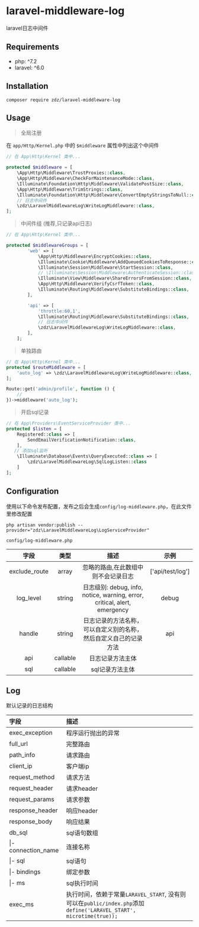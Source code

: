 # laravel-middleware-log

laravel日志中间件

## Requirements
- php: ^7.2
- laravel: ^6.0

## Installation
```shell script
composer require zdz/laravel-middleware-log
```

## Usage
> 全局注册

在 `app/Http/Kernel.php` 中的 `$middleware` 属性中列出这个中间件

```php
// 在 App\Http\Kernel 类中...

protected $middleware = [
    \App\Http\Middleware\TrustProxies::class,
    \App\Http\Middleware\CheckForMaintenanceMode::class,
    \Illuminate\Foundation\Http\Middleware\ValidatePostSize::class,
    \App\Http\Middleware\TrimStrings::class,
    \Illuminate\Foundation\Http\Middleware\ConvertEmptyStringsToNull::class,
    // 日志中间件
    \zdz\LaravelMiddlewareLog\WriteLogMiddleware::class,
];
```

> 中间件组 (推荐,只记录api日志)
```php
// 在 App\Http\Kernel 类中...

protected $middlewareGroups = [
        'web' => [
            \App\Http\Middleware\EncryptCookies::class,
            \Illuminate\Cookie\Middleware\AddQueuedCookiesToResponse::class,
            \Illuminate\Session\Middleware\StartSession::class,
            // \Illuminate\Session\Middleware\AuthenticateSession::class,
            \Illuminate\View\Middleware\ShareErrorsFromSession::class,
            \App\Http\Middleware\VerifyCsrfToken::class,
            \Illuminate\Routing\Middleware\SubstituteBindings::class,
        ],

        'api' => [
            'throttle:60,1',
            \Illuminate\Routing\Middleware\SubstituteBindings::class,
            // 日志中间件
            \zdz\LaravelMiddlewareLog\WriteLogMiddleware::class,
        ],
    ];
```

> 单独路由
```php
// 在 App\Http\Kernel 类中...
protected $routeMiddleware = [
    'auto_log' => \zdz\LaravelMiddlewareLog\WriteLogMiddleware::class,
];
```

```php
Route::get('admin/profile', function () {
    //
})->middleware('auto_log');
```

> 开启sql记录
```php
// 在 App\Providers\EventServiceProvider 类中...
protected $listen = [
    Registered::class => [
        SendEmailVerificationNotification::class,
    ],
   // 添加sql监听 
    \Illuminate\Database\Events\QueryExecuted::class => [
        \zdz\LaravelMiddlewareLog\SqlLogListen::class
    ]
];
```
## Configuration

使用以下命令发布配置，发布之后会生成`config/log-middleware.php`，在此文件里修改配置
```shell script
php artisan vendor:publish --provider="zdz\LaravelMiddlewareLog\LogServiceProvider"
```
`config/log-middleware.php`

|      字段     |  类型  |     描述      | 示例 |
| :-----------: | :----: | :----------: | :----------:  |
| exclude_route | array |  忽略的路由,在此数组中则不会记录日志 | ['api/test/log'] |
| log_level | string | 日志级别: debug, info, notice, warning, error, critical, alert, emergency | debug |
| handle | string | 日志记录的方法名称，可以自定义别的名称，然后自定义自己的记录方法 | api |
| api | callable | 日志记录方法主体 | |
| sql | callable | sql记录方法主体| |

## Log
默认记录的日志结构

|      字段     |     描述      |
| :----------- | :---------- |
| exec_exception | 程序运行抛出的异常 |
| full_url | 完整路由 |
| path_info | 请求路由 |
| client_ip | 客户端ip |
| request_method | 请求方法 |
| request_header | 请求header |
| request_params | 请求参数 |
| response_header | 响应header |
| response_body | 响应结果 |
| db_sql | sql语句数组 |
|  &#124;- connection_name | 连接名称 |
|  &#124;- sql | sql语句 |
|  &#124;- bindings | 绑定参数 |
|  &#124;- ms | sql执行时间 |
| exec_ms | 执行时间，依赖于常量`LARAVEL_START`, 没有则可以在`public/index.php`添加 `define('LARAVEL_START', microtime(true));`|










